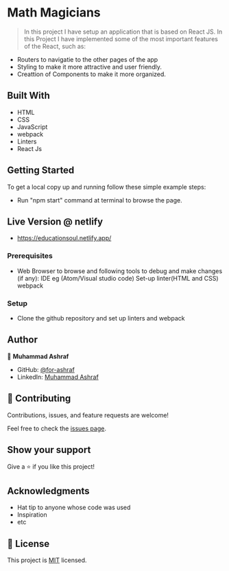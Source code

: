 # Math Magicians

>In this project I have setup an application that is based on React JS. In this Project I have implemented some of the most important features of the React, such as: 

 - Routers to navigatie to the other pages of the app
 - Styling to make it more attractive and user friendly.
 - Creattion of Components to make it more organized.
 
## Built With

- HTML
- CSS
- JavaScript
- webpack
- Linters
- React Js

## Getting Started
To get a local copy up and running follow these simple example steps:
 - Run "npm start" command at terminal to browse the page.

## Live Version @ netlify
 - https://educationsoul.netlify.app/
### Prerequisites

  - Web Browser to browse and following tools to debug and make changes (if any):
      IDE eg (Atom/Visual studio code)
      Set-up linter(HTML and CSS)
      webpack

### Setup
  - Clone the github repository and set up linters and webpack


## Author

👤 **Muhammad Ashraf**

- GitHub: [@for-ashraf](https://github.com/for-ashraf)
- LinkedIn: [Muhammad Ashraf](https://www.linkedin.com/)


## 🤝 Contributing

Contributions, issues, and feature requests are welcome!

Feel free to check the <a href="https://github.com/for-ashraf/Math-Magicians/issues">issues page</a>.

## Show your support

Give a ⭐️ if you like this project!

## Acknowledgments

- Hat tip to anyone whose code was used
- Inspiration
- etc

## 📝 License

This project is [MIT](./MIT.md) licensed.
